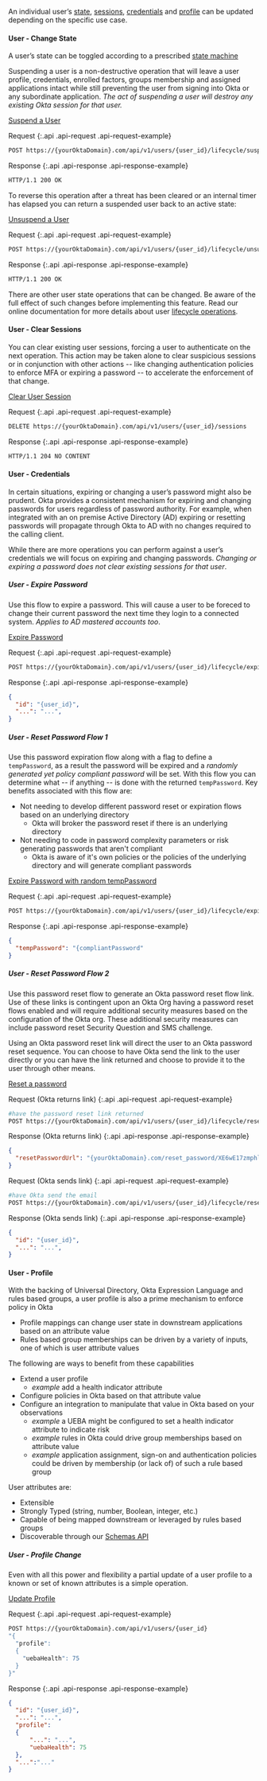 
An individual user’s
 [state](security-enforcement#user---change-state),
 [sessions](security-enforcement#user---clear-sessions),
 [credentials](security-enforcement#user---credentials) and
 [profile](security-enforcement#user---profile) can be updated depending on the specific use case.

#### User - Change State

A user’s state can be toggled according to a prescribed [state machine](/docs/api/resources/users#user-status)

Suspending a user is a non-destructive operation that will leave a user profile, credentials, enrolled factors, groups membership and assigned applications intact while still preventing the user from signing into Okta or any subordinate application. *The act of suspending a user will destroy any existing Okta session for that user.*

[Suspend a User](/docs/api/resources/users#suspend-user)

Request
{:.api .api-request .api-request-example}

```sh
POST https://{yourOktaDomain}.com/api/v1/users/{user_id}/lifecycle/suspend
```

Response
{:.api .api-response .api-response-example}

```sh
HTTP/1.1 200 OK
```

To reverse this operation after a threat has been cleared or an internal timer has elapsed you can return a suspended user back to an active state:

[Unsuspend a User](/docs/api/resources/users#unsuspend-user)

Request
{:.api .api-request .api-request-example}

```sh
POST https://{yourOktaDomain}.com/api/v1/users/{user_id}/lifecycle/unsuspend
```

Response
{:.api .api-response .api-response-example}

```sh
HTTP/1.1 200 OK
```

There are other user state operations that can be changed. Be aware of the full effect of such changes before implementing this feature.  Read our online documentation for more details about user [lifecycle operations](/docs/api/resources/users#lifecycle-operations).

#### User - Clear Sessions

You can clear existing user sessions, forcing a user to authenticate on the next operation.  This action may be taken alone to clear suspicious sessions or in conjunction with other actions -- like changing authentication policies to enforce MFA or expiring a password -- to accelerate the enforcement of that change.

[Clear User Session](/docs/api/resources/users#clear-user-sessions)

Request
{:.api .api-request .api-request-example}

```sh
DELETE https://{yourOktaDomain}.com/api/v1/users/{user_id}/sessions
```

Response
{:.api .api-response .api-response-example}

```sh
HTTP/1.1 204 NO CONTENT
```

#### User - Credentials

In certain situations, expiring or changing a user’s password might also be prudent. Okta provides a consistent mechanism for expiring and changing passwords for users regardless of password authority. For example, when integrated with an on premise Active Directory (AD) expiring or resetting passwords will propagate through Okta to AD with no changes required to the calling client.

While there are more operations you can perform against a user’s credentials we will focus on expiring and changing passwords. *Changing or expiring a password does not clear existing sessions for that user*.

##### User - Expire Password

Use this flow to expire a password.  This will cause a user to be foreced to change their current password the next time they login to a connected system. _Applies to AD mastered accounts too_.

[Expire Password](/docs/api/resources/users#expire-password)

Request
{:.api .api-request .api-request-example}

```sh
POST https://{yourOktaDomain}.com/api/v1/users/{user_id}/lifecycle/expire_password
```

Response
{:.api .api-response .api-response-example}

```json
{
  "id": "{user_id}",
  "...": "...",
}
```

##### User - Reset Password Flow 1

Use this password expiration flow along with a flag to define a `tempPassword`, as a result the password will be expired and a *randomly generated yet policy compliant password* will be set.  With this flow you can determine what -- if anything -- is done with the returned `tempPassword`.  Key benefits associated with this flow are:

+ Not needing to develop different password reset or expiration flows based on an underlying directory
  + Okta will broker the password reset if there is an underlying directory
+ Not needing to code in password complexity parameters or risk generating passwords that aren't compliant
  + Okta is aware of it's own policies or the policies of the underlying directory and will generate compliant passwords

[Expire Password with random tempPassword](/docs/api/resources/users#response-parameters-15)

Request
{:.api .api-request .api-request-example}

```sh
POST https://{yourOktaDomain}.com/api/v1/users/{user_id}/lifecycle/expire_password?tempPassword=True
```

Response
{:.api .api-response .api-response-example}

```json
{
  "tempPassword": "{compliantPassword"
}
```

##### User - Reset Password Flow 2

Use this password reset flow to generate an Okta password reset flow link.  Use of these links is contingent upon an Okta Org having a password reset flows enabled and will require additional security measures based on the configuration of the Okta org.  These additional security measures can include password reset Security Question and SMS challenge.

Using an Okta password reset link will direct the user to an Okta password reset sequence.  You can choose to have Okta send the link to the user directly or you can have the link returned and choose to provide it to the user through other means.

[Reset a password](/docs/api/resources/users#reset-password)

Request (Okta returns link)
{:.api .api-request .api-request-example}

```sh
#have the password reset link returned
POST https://{yourOktaDomain}.com/api/v1/users/{user_id}/lifecycle/reset_password?sendEmail=False
```

Response (Okta returns link)
{:.api .api-response .api-response-example}

```json
{
  "resetPasswordUrl": "{yourOktaDomain}.com/reset_password/XE6wE17zmphl3KqAPFxO"
}
```

Request (Okta sends link)
{:.api .api-request .api-request-example}

```sh
#have Okta send the email
POST https://{yourOktaDomain}.com/api/v1/users/{user_id}/lifecycle/reset_password?sendEmail=True
```

Response (Okta sends link)
{:.api .api-response .api-response-example}

```json
{
  "id": "{user_id}",
  "...": "...",
}
```

#### User - Profile

With the backing of Universal Directory, Okta Expression Language and rules based groups, a user profile is also a prime mechanism to enforce policy in Okta

+ Profile mappings can change user state in downstream applications based on an attribute value
+ Rules based group memberships can be driven by a variety of inputs, one of which is user attribute values

The following are ways to benefit from these capabilities

+ Extend a user profile
  + _example_ add a health indicator attribute
+ Configure policies in Okta based on that attribute value
+ Configure an integration to manipulate that value in Okta based on your observations
  + _example_ a UEBA might be configured to set a health indicator attribute to indicate risk
  + _example_ rules in Okta could drive group memberships based on attribute value
  + _example_ application assignment, sign-on and authentication policies could be driven by membership (or lack of) of such a rule based group

User attributes are:

+ Extensible
+ Strongly Typed (string, number, Boolean, integer, etc.)
+ Capable of being mapped downstream or leveraged by rules based groups
+ Discoverable through our [Schemas API](/docs/api/resources/schemas#schemas-api)

##### User - Profile Change

Even with all this power and flexibility a partial update of a user profile to a known or set of known attributes is a simple operation.

[Update Profile](/docs/api/resources/users#update-profile)

Request
{:.api .api-request .api-request-example}

```sh
POST https://{yourOktaDomain}.com/api/v1/users/{user_id}
"{
  "profile":
  {
    "uebaHealth": 75
  }
}"
```

Response
{:.api .api-response .api-response-example}

```json
{
  "id": "{user_id}",
  "...": "...",
  "profile":
  {
      "...": "...",
      "uebaHealth": 75
  },
  "...":"..."
}
```
